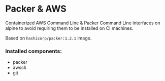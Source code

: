 # Packer & AWS

Containerized AWS Command Line & Packer Command Line interfaces on alpine to avoid
requiring them to be installed on CI machines.

Based on `hashicorp/packer:1.2.1` image.

### Installed components:
- packer
- awscli
- git